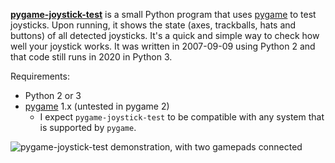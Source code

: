 **[pygame-joystick-test][]** is a small Python program that uses [pygame][] to test joysticks. Upon running, it shows the state (axes, trackballs, hats and buttons) of all detected joysticks. It's a quick and simple way to check how well your joystick works. It was written in 2007-09-09 using Python 2 and that code still runs in 2020 in Python 3.

Requirements:

* Python 2 or 3
* [pygame][] 1.x (untested in pygame 2)
    * I expect `pygame-joystick-test` to be compatible with any system that is supported by `pygame`.

![pygame-joystick-test demonstration, with two gamepads connected][gif]

[pygame-joystick-test]: https://github.com/denilsonsa/pygame-joystick-test
[pygame]: https://www.pygame.org/
[gif]: http://denilsonsa.github.io/pygame-joystick-test/pygame-joystick-test.apng
